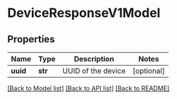 # DeviceResponseV1Model

## Properties
Name | Type | Description | Notes
------------ | ------------- | ------------- | -------------
**uuid** | **str** | UUID of the device | [optional] 

[[Back to Model list]](../README.md#documentation-for-models) [[Back to API list]](../README.md#documentation-for-api-endpoints) [[Back to README]](../README.md)


